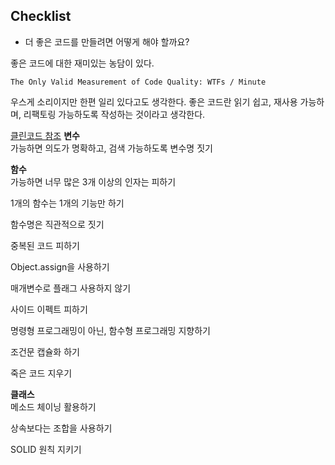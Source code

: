 ## Checklist
* 더 좋은 코드를 만들려면 어떻게 해야 할까요?

좋은 코드에 대한 재미있는 농담이 있다.

`The Only Valid Measurement of Code Quality: WTFs / Minute`

우스게 소리이지만 한편 일리 있다고도 생각한다. 좋은 코드란 읽기 쉽고, 재사용 가능하며, 리팩토링 가능하도록 작성하는 것이라고 생각한다. 

[클린코드 참조](https://github.com/qkraudghgh/clean-code-javascript-ko/blob/master/README.md?utm_source=gaerae.com&utm_campaign=%EA%B0%9C%EB%B0%9C%EC%9E%90%EC%8A%A4%EB%9F%BD%EB%8B%A4&utm_medium=social)
**변수**  
가능하면 의도가 명확하고, 검색 가능하도록 변수명 짓기

**함수**  
가능하면 너무 많은 3개 이상의 인자는 피하기

1개의 함수는 1개의 기능만 하기

함수명은 직관적으로 짓기

중복된 코드 피하기

Object.assign을 사용하기

매개변수로 플래그 사용하지 않기

사이드 이펙트 피하기

명령형 프로그래밍이 아닌, 함수형 프로그래밍 지향하기

조건문 캡슐화 하기

죽은 코드 지우기

**클래스**  
메소드 체이닝 활용하기

상속보다는 조합을 사용하기

SOLID 원칙 지키기
